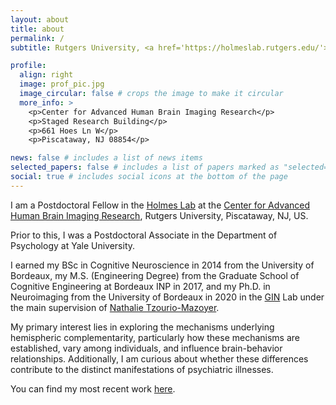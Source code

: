 ```yaml
---
layout: about
title: about
permalink: /
subtitle: Rutgers University, <a href='https://holmeslab.rutgers.edu/'>Holmes Lab</a>.

profile:
  align: right
  image: prof_pic.jpg
  image_circular: false # crops the image to make it circular
  more_info: >
    <p>Center for Advanced Human Brain Imaging Research</p>
    <p>Staged Research Building</p>
    <p>661 Hoes Ln W</p>
    <p>Piscataway, NJ 08854</p>

news: false # includes a list of news items
selected_papers: false # includes a list of papers marked as "selected={true}"
social: true # includes social icons at the bottom of the page
---
```


I am a Postdoctoral Fellow in the [Holmes Lab](https://holmeslab.rutgers.edu/) at the [Center for Advanced Human Brain Imaging Research](https://sites.rutgers.edu/cahbir/), Rutgers University, Piscataway, NJ, US.

Prior to this, I was a Postdoctoral Associate in the Department of Psychology at Yale University.

I earned my BSc in Cognitive Neuroscience in 2014 from the University of Bordeaux, my M.S. (Engineering Degree) from the Graduate School of Cognitive Engineering at Bordeaux INP in 2017, and my Ph.D. in Neuroimaging from the University of Bordeaux in 2020 in the [GIN](https://www.gin.cnrs.fr/en/) Lab under the main supervision of [Nathalie Tzourio-Mazoyer](https://www.gin.cnrs.fr/en/about-us/history/nathalie-tzourio-mazoyer-md-phd/).

My primary interest lies in exploring the mechanisms underlying hemispheric complementarity, particularly how these mechanisms are established, vary among individuals, and influence brain-behavior relationships. Additionally, I am curious about whether these differences contribute to the distinct manifestations of psychiatric illnesses.

You can find my most recent work [here](https://scholar.google.fr/citations?user=oaBiK0kAAAAJ&hl=fr&oi=ao). 

